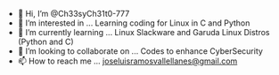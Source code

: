 - 👋 Hi, I’m @Ch33syCh31t0-777
- 👀 I’m interested in ... Learning coding for Linux in C and Python
- 🌱 I’m currently learning ... Linux Slackware and Garuda Linux Distros (Python and C)
- 💞️ I’m looking to collaborate on ... Codes to enhance CyberSecurity
- 📫 How to reach me ... joseluisramosvallellanes@gmail.com

<!---
Ch33syCh31t0-777/Ch33syCh31t0-777 is a ✨ special ✨ repository because its `README.md` (this file) appears on your GitHub profile.
You can click the Preview link to take a look at your changes.
--->
